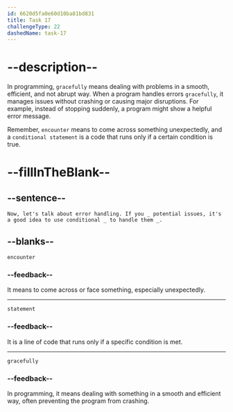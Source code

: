 ```yaml
---
id: 6620d5fa0e60d10ba81bd831
title: Task 17
challengeType: 22
dashedName: task-17
---
```


<!--
AUDIO REFERENCE:
Instructor: Now, let's talk about error handling. If you encounter potential issues, it's a good idea to use conditional statements to handle them gracefully.
-->

# --description--

In programming, `gracefully` means dealing with problems in a smooth, efficient, and not abrupt way. When a program handles errors `gracefully`, it manages issues without crashing or causing major disruptions. For example, instead of stopping suddenly, a program might show a helpful error message.

Remember, `encounter` means to come across something unexpectedly, and a `conditional statement` is a code that runs only if a certain condition is true.

# --fillInTheBlank--

## --sentence--

`Now, let's talk about error handling. If you _ potential issues, it's a good idea to use conditional _ to handle them _.`

## --blanks--

`encounter`

### --feedback--

It means to come across or face something, especially unexpectedly.

---

`statement`

### --feedback--

It is a line of code that runs only if a specific condition is met.

---

`gracefully`

### --feedback--

In programming, it means dealing with something in a smooth and efficient way, often preventing the program from crashing.
